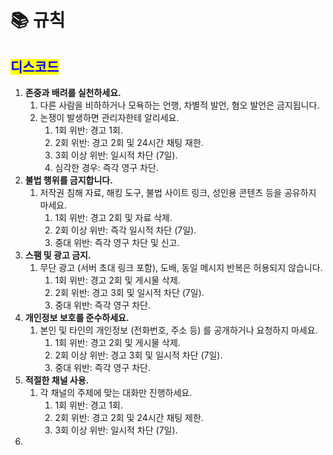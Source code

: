 # 📚 규칙

## <mark style="color:blue;">디스코드</mark>

1. **존중과 배려를 실천하세요.**
   1. 다른 사람을 비하하거나 모욕하는 언행, 차별적 발언, 혐오 발언은 금지됩니다.
   2. 논쟁이 발생하면 관리자한테 알리세요.
      1. 1회 위반: 경고 1회.
      2. 2회 위반: 경고 2회 및 24시간 채팅 재한.
      3. 3회 이상 위반: 일시적 차단 (7일).
      4. 심각한 경우: 즉각 영구 차단.
2. **불법 행위를 금지합니다.**
   1. 저작권 침해 자료, 해킹 도구, 불법 사이트 링크, 성인용 콘텐츠 등을 공유하지 마세요.
      1. 1회 위반: 경고 2회 및 자료 삭제.
      2. 2회 이상 위반: 즉각 일시적 차단 (7일).
      3. 중대 위반: 즉각 영구 차단 및 신고.
3. **스팸 및 광고 금지.**
   1. 무단 광고 (서버 초대 링크 포함), 도배, 동일 메시지 반복은 허용되지 않습니다.
      1. 1회 위반: 경고 2회 및 게시물 삭제.
      2. 2회 위반: 경고 3회 및 일시적 차단 (7일).
      3. 중대 위반: 즉각 영구 차단.
4. **개인정보 보호를 준수하세요.**
   1. 본인 및 타인의 개인정보 (전화번호, 주소 등) 를 공개하거나 요청하지 마세요.
      1. 1회 위반: 경고 2회 및 게시물 삭제.
      2. 2회 이상 위반: 경고 3회 및 일시적 차단 (7일).
      3. 중대 위반: 즉각 영구 차단.
5. **적절한 채널 사용.**
   1. 각 채널의 주제에 맞는 대화만 진행하세요.
      1. 1회 위반: 경고 1회.
      2. 2회 위반: 경고 2회 및 24시간 채팅 제한.
      3. 3회 이상 위반: 일시적 차단 (7일).
6.
